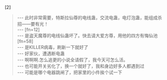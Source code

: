 
[2] 
>--- 此时非常需要，特斯拉仙尊的电线蛊，交流电蛊，电灯泡蛊，能组成杀招——要有光！<br>
>--- [fn=12]<br>
>--- 是盗天魔尊的电线仙蛊坏了。快去请大爱方尊，用他的四方有悔仙池[fn=58]<br>
>--- 是KILLER病毒，刷新一下就好了<br>
>--- 好家伙，遭遇断电蛊<br>
>--- 啊啊啊.怎么追更的小说全请假了，我今天可怎么活。<br>
>--- 也可能开关劣化了，换一个就好了，我和身边好多人都遇到过<br>
>--- 可能是哪个电器跳闸了，把家里的小件挨个试一下<br>

